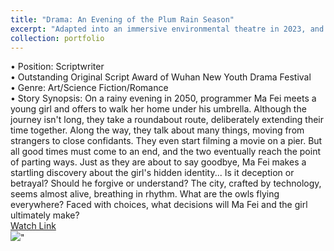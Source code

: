 ```yaml
---
title: "Drama: An Evening of the Plum Rain Season"
excerpt: "Adapted into an immersive environmental theatre in 2023, and performed at the Luojia Mountain Theater, Wuhan University.<br/><img src='/images/plum_rain.JPG'>"
collection: portfolio
---
```


• Position: Scriptwriter <br> 
• Outstanding Original Script Award of Wuhan New Youth Drama Festival <br>
• Genre: Art/Science Fiction/Romance <br>
• Story Synopsis: On a rainy evening in 2050, programmer Ma Fei meets a young girl and offers to walk her home under his umbrella. Although the journey isn't long, they take a roundabout route, deliberately extending their time together. Along the way, they talk about many things, moving from strangers to close confidants. They even start filming a movie on a pier. But all good times must come to an end, and the two eventually reach the point of parting ways. Just as they are about to say goodbye, Ma Fei makes a startling discovery about the girl's hidden identity... Is it deception or betrayal? Should he forgive or understand? The city, crafted by technology, seems almost alive, breathing in rhythm. What are the owls flying everywhere? Faced with choices, what decisions will Ma Fei and the girl ultimately make? <br>
[Watch Link](https://www.bilibili.com/video/BV1ch4y167sw/?spm_id_from=333.337.search-card.all.click&vd_source=28d1e08f971be096b9388caee1645567)
<br/><img src='/images/drama_meiyu.png'>"

